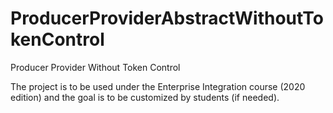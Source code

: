 # ProducerProviderAbstractWithoutTokenControl
Producer Provider Without Token Control

The project is to be used under the Enterprise Integration course (2020 edition) and the goal is to be customized by students (if needed).
